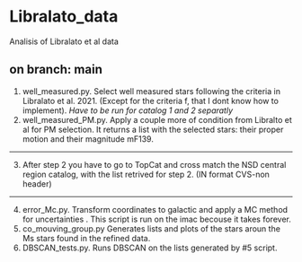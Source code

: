 # Libralato_data
Analisis of Libralato et al data
## on branch: main

1. well_measured.py. Select well measured stars following the criteria in Libralato et al. 2021. (Except for the criteria f, that I dont know how to implement). *Have to be run for catalog 1 and 2 separatly*
2. well_measured_PM.py. Apply a couple more of condition from Libralto et al for PM selection. It returns a list with the selected stars: their proper motion and their magnitude mF139.
___
3. After step 2 you have to go to TopCat and cross match the NSD central region catalog, with the list retrived for step 2. (IN format CVS-non header)
___
4. error_Mc.py. Transform coordinates to galactic and apply a MC method for uncertainties . This script is run on the imac becouse it takes forever. 
5. co_mouving_group.py Generates lists and plots of the stars aroun the Ms stars found in the refined data. 
6. DBSCAN_tests.py. Runs DBSCAN on the lists generated by #5 script.
